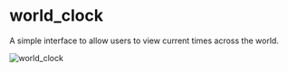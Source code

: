 # world_clock

A simple interface to allow users to view current times across the world.

![world_clock](https://user-images.githubusercontent.com/24850718/33455356-a5c9e78c-d5d0-11e7-8935-f5e16ada2aad.gif)
